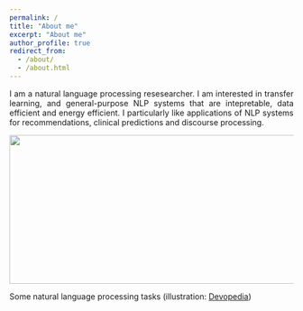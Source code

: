 ```yaml
---
permalink: /
title: "About me"
excerpt: "About me"
author_profile: true
redirect_from: 
  - /about/
  - /about.html
---
```


<p style="text-align: justify;">I am a natural language processing resesearcher. I am interested in transfer learning, and general-purpose NLP systems that are intepretable, data efficient and energy efficient. I particularly like applications of NLP systems for recommendations, clinical predictions and discourse processing.</p>

<p><img src="https://devopedia.org/images/article/259/5744.1582003376.png" alt="" width="540" height="264" /></p>
<p>Some natural language processing tasks (illustration: <a href="https://devopedia.org/natural-language-processing">Devopedia</a>)</p>
